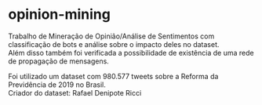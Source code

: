 # opinion-mining
Trabalho de Mineração de Opinião/Análise de Sentimentos com classificação de bots e análise sobre o impacto deles no dataset.<br> Além disso também foi verificada a possibilidade de existência de uma rede de propagação de mensagens.<br>

Foi utilizado um dataset com 980.577 tweets sobre a Reforma da Previdência de 2019 no Brasil.<br>
Criador do dataset: Rafael Denipote Ricci<br>
